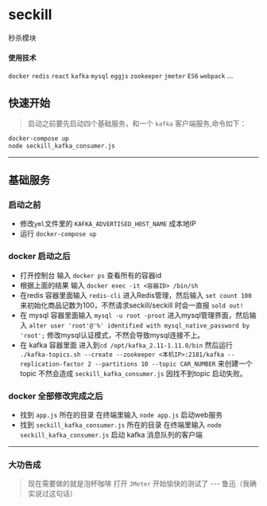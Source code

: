 # seckill

秒杀模块

#### 使用技术
`docker` `redis` `react` `kafka` `mysql` `eggjs` `zookeeper` `jmeter` `ES6` `webpack` ...

## 快速开始

> 启动之前要先启动四个基础服务，和一个 `kafka` 客户端服务,命令如下：
```bash
docker-compose up
node seckill_kafka_consumer.js
```
---
## 基础服务
### 启动之前
- 修改`yml`文件里的 `KAFKA_ADVERTISED_HOST_NAME` 成本地IP
- 运行 `docker-compose up`

### docker 启动之后
- 打开控制台 输入 `docker ps` 查看所有的容器id
- 根据上面的结果 输入 `docker exec -it <容器ID> /bin/sh`
- 在redis 容器里面输入 `redis-cli` 进入Redis管理，然后输入 `set count 100` 来初始化商品记数为100，不然请求seckill/seckill 时会一直报 `sold out!`
- 在 mysql 容器里面输入 `mysql -u root -proot` 进入mysql管理界面，然后输入 `alter user 'root'@'%' identified with mysql_native_password by 'root';` 修改mysql认证模式，不然会导致mysql连接不上。
- 在 kafka 容器里面 进入到`cd /opt/kafka_2.11-1.11.0/bin` 然后运行 `./kafka-topics.sh --create --zookeeper <本机IP>:2181/kafka --replication-factor 2 --partitions 10 --topic CAR_NUMBER` 来创建一个topic 不然会造成 `seckill_kafka_consumer.js` 因找不到topic 启动失败。

### docker 全部修改完成之后
- 找到 `app.js` 所在的目录 在终端里输入 `node app.js` 启动web服务
- 找到 `seckill_kafka_consumer.js` 所在的目录 在终端里输入 `node seckill_kafka_consumer.js` 启动 kafka 消息队列的客户端

---

### 大功告成
> 现在需要做的就是泡杯咖啡 打开 `JMeter` 开始愉快的测试了
> --- 鲁迅（我确实说过这句话）


